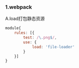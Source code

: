 ### 1.webpack

A.load打包静态资源

```js
module{
    rules: [{
        test: /\.png$/,
        use: {
            load: 'file-loader'
        }
    }]
}
```

